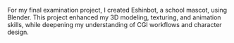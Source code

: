 For my final examination project, I created Eshinbot, a school mascot, using Blender. This project enhanced my 3D modeling, texturing, and animation skills, while deepening my understanding of CGI workflows and character design.
